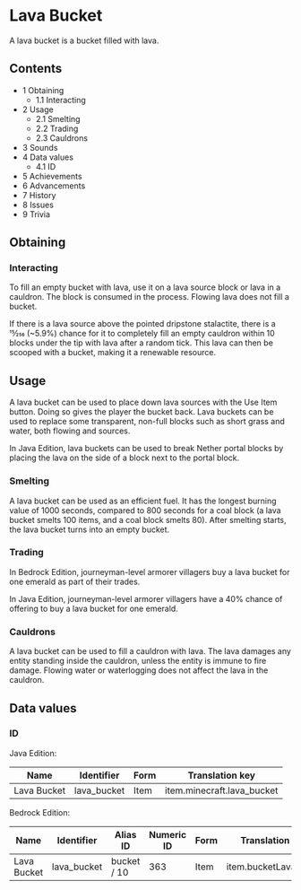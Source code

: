 # Lava Bucket
A lava bucket is a bucket filled with lava.

## Contents
- 1 Obtaining
	- 1.1 Interacting
- 2 Usage
	- 2.1 Smelting
	- 2.2 Trading
	- 2.3 Cauldrons
- 3 Sounds
- 4 Data values
	- 4.1 ID
- 5 Achievements
- 6 Advancements
- 7 History
- 8 Issues
- 9 Trivia

## Obtaining
### Interacting
To fill an empty bucket with lava, use it on a lava source block or lava in a cauldron. The block is consumed in the process. Flowing lava does not fill a bucket.

If there is a lava source above the pointed dripstone stalactite, there is a 15⁄256 (~5.9%) chance for it to completely fill an empty cauldron within 10 blocks under the tip with lava after a random tick. This lava can then be scooped with a bucket, making it a renewable resource.

## Usage
A lava bucket can be used to place down lava sources with the Use Item button. Doing so gives the player the bucket back. Lava buckets can be used to replace some transparent, non-full blocks such as short grass and water, both flowing and sources.

In Java Edition, lava buckets can be used to break Nether portal blocks by placing the lava on the side of a block next to the portal block.

### Smelting
A lava bucket can be used as an efficient fuel. It has the longest burning value of 1000 seconds, compared to 800 seconds for a coal block (a lava bucket smelts 100 items, and a coal block smelts 80). After smelting starts, the lava bucket turns into an empty bucket.

### Trading
In Bedrock Edition, journeyman-level armorer villagers buy a lava bucket for one emerald as part of their trades.

In Java Edition, journeyman-level armorer villagers have a 40% chance of offering to buy a lava bucket for one emerald.

### Cauldrons
A lava bucket can be used to fill a cauldron with lava. The lava damages any entity standing inside the cauldron, unless the entity is immune to fire damage. Flowing water or waterlogging does not affect the lava in the cauldron.

## Data values
### ID
Java Edition:

| Name        | Identifier  | Form | Translation key            |
|-------------|-------------|------|----------------------------|
| Lava Bucket | lava_bucket | Item | item.minecraft.lava_bucket |

Bedrock Edition:

| Name        | Identifier  | Alias ID    | Numeric ID | Form | Translation key      |
|-------------|-------------|-------------|------------|------|----------------------|
| Lava Bucket | lava_bucket | bucket / 10 | 363        | Item | item.bucketLava.name |


